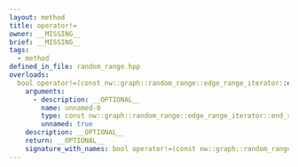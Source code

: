 ```yaml
---
layout: method
title: operator!=
owner: __MISSING__
brief: __MISSING__
tags:
  - method
defined_in_file: random_range.hpp
overloads:
  bool operator!=(const nw::graph::random_range::edge_range_iterator::end_sentinel_type &) const:
    arguments:
      - description: __OPTIONAL__
        name: unnamed-0
        type: const nw::graph::random_range::edge_range_iterator::end_sentinel_type &
        unnamed: true
    description: __OPTIONAL__
    return: __OPTIONAL__
    signature_with_names: bool operator!=(const nw::graph::random_range::edge_range_iterator::end_sentinel_type &) const
---
```

